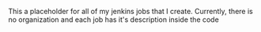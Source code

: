 This a placeholder for all of my jenkins jobs that I create.
Currently, there is no organization and each job has it's description inside the code
